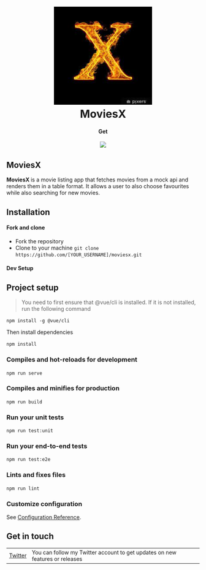 <h1 align="center">
  <br>
  <a href="" target="_blank"><img src="https://raw.githubusercontent.com/shadrqen/moviesx/master/src/static/moviesx.jpg" height="256px" width="256px"></a>
  <br>
  MoviesX
  <br>
</h1>

<h4 align="center">Get </h4>

<p align="center">
<a href="https://github.com/shadrqen/moviesx/actions" target="_blank" rel="noopener noreferrer"><img src="https://github.com/shadrqen/moviesx/actions/workflows/ci.yml/badge.svg?branch=master" ></a>
</p>


## MoviesX
<b> MoviesX </b> is a movie listing app that fetches movies from a mock api and renders them in a table format. It allows a user to also choose favourites while also searching for new movies.


Installation
------------

#### Fork and clone

- Fork the repository
- Clone to your machine
  ```git clone https://github.com/[YOUR_USERNAME]/moviesx.git```

#### Dev Setup
## Project setup
> You need to first ensure that @vue/cli is installed. If it is not installed, run the following command
```
npm install -g @vue/cli
```
Then install dependencies
```
npm install
```

### Compiles and hot-reloads for development
```
npm run serve
```

### Compiles and minifies for production
```
npm run build
```

### Run your unit tests
```
npm run test:unit
```

### Run your end-to-end tests
```
npm run test:e2e
```

### Lints and fixes files
```
npm run lint
```

### Customize configuration
See [Configuration Reference](https://cli.vuejs.org/config/).


## Get in touch

<table>
  <tr>
    <td><a href="https://twitter.com/shadrqen">Twitter</a></td>
    <td>You can follow my Twitter account to get updates on new features or releases</td>
  </tr>
</table>

